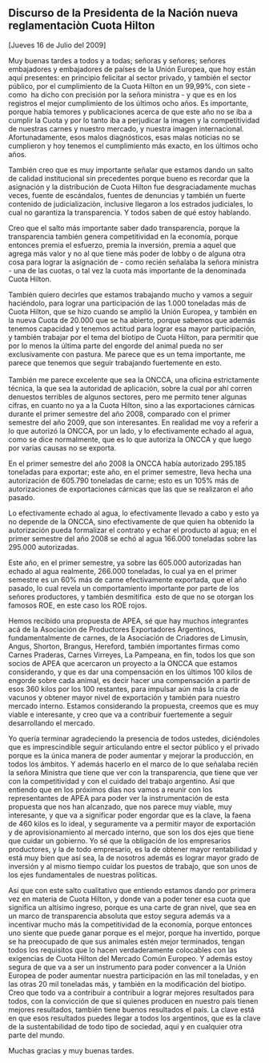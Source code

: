 Discurso de la Presidenta de la Nación nueva reglamentaciòn Cuota Hilton
------------------------------------------------------------------------

[Jueves 16 de Julio del 2009]

Muy buenas tardes a todos y a todas; señoras y señores; señores
embajadores y embajadores de países de la Unión Europea, que hoy están
aquí presentes: en principio felicitar al sector privado, y también el
sector público, por el cumplimiento de la Cuota Hilton en un 99,99%, con
siete -  como  ha dicho con precisión por la señora ministra - y que es
en los registros el mejor cumplimiento de los últimos ocho años. Es
importante, porque había temores y publicaciones acerca de que este año
no se iba a cumplir la Cuota y por lo tanto iba a perjudicar la imagen y
la competitividad de nuestras carnes y nuestro mercado, y nuestra imagen
internacional. Afortunadamente, esos malos diagnósticos, esas malas
noticias no se cumplieron y hoy tenemos el cumplimiento más exacto, en
los últimos ocho años.

También creo que es muy importante señalar que estamos dando un salto de
calidad institucional sin precedentes porque bueno es recordar que la
asignación y la distribución de Cuota Hilton fue desgraciadamente muchas
veces, fuente de escándalos, fuentes de denuncias y también un fuerte
contenido de judicializaciòn, inclusive llegaron a los estrados
judiciales, lo cual no garantiza la transparencia. Y todos saben de qué
estoy hablando.

Creo que el salto más importante saber dado transparencia, porque la
transparencia también genera competitividad en la economía, porque
entonces premia el esfuerzo, premia la inversión, premia a aquel que
agrega más valor y no al que tiene más poder de lobby o de alguna otra
cosa para lograr la asignación de - como recién señalaba la señora
ministra - una de las cuotas, o tal vez la cuota más importante de la
denominada Cuota Hilton.

También quiero decirles que estamos trabajando mucho y vamos a seguir
haciéndolo, para lograr una participación de las 1.000 toneladas más de
Cuota Hilton, que se hizo cuando se amplió la Unión Europea, y también
en la nueva Cuota de 20.000 que se ha abierto, porque sabemos que además
tenemos capacidad y tenemos actitud para lograr esa mayor participación,
y también trabajar por el tema del biotipo de Cuota Hilton, para
permitir que por lo menos la última parte del engorde del animal pueda
no ser exclusivamente con pastura. Me parece que es un tema importante,
me parece que tenemos que seguir trabajando fuertemente en esto.\
\
También me parece excelente que sea la ONCCA, una oficina estrictamente
técnica, la que sea la autoridad de aplicación, sobre la cual por ahí
corren denuestos terribles de algunos sectores, pero me permito tener
algunas cifras, en cuanto no ya a la Cuota Hilton, sino a las
exportaciones cárnicas durante el primer semestre del año 2008,
comparado con el primer semestre del año 2009, que son interesantes. En
realidad me voy a referir a lo que autorizó la ONCCA, por un lado, y lo
efectivamente echado al agua, como se dice normalmente, que es lo que
autoriza la ONCCA y que luego por varias causas no se exporta.

En el primer semestre del año 2008 la ONCCA había autorizado 295.185
toneladas para exportar; este año, en el primer semestre, lleva hecha
una autorización de 605.790 toneladas de carne; esto es un 105% más de
autorizaciones de exportaciones cárnicas que las que se realizaron el
año pasado.

Lo efectivamente echado al agua, lo efectivamente llevado a cabo y esto
ya no depende de la ONCCA, sino efectivamente de que quien ha obtenido
la autorización pueda formalizar el contrato y echar el producto al
agua; en el primer semestre del año 2008 se echó al agua 166.000
toneladas sobre las 295.000 autorizadas.

Este año, en el primer semestre, ya sobre las 605.000 autorizadas han
echado al agua realmente, 266.000 toneladas, lo cual ya en el primer
semestre es un 60% más de carne efectivamente exportada, que el año
pasado, lo cual revela un comportamiento importante por parte de los
señores productores, y también desmitifica  esto de que no se otorgan
los famosos ROE, en este caso los ROE rojos.

Hemos recibido una propuesta de APEA, sé que hay muchos integrantes acá
de la Asociación de Productores Exportadores Argentinos,
fundamentalmente de carnes, de la Asociación de Criadores de Limusín,
Angus, Shorton, Brangus, Hereford, también importantes firmas como
Carnes Praderas, Carnes Virreyes, La Pampeana, en fin, todos los que son
socios de APEA que acercaron un proyecto a la ONCCA que estamos
considerando, y que es dar una compensación en los últimos 100 kilos de
engorde sobre cada animal, es decir hacer una compensación a partir de
esos 360 kilos por los 100 restantes, para impulsar aún más la cría de
vacunos y obtener mayor nivel de exportación y también para nuestro
mercado interno. Estamos considerando la propuesta, creemos que es muy
viable e interesante, y creo que va a contribuir fuertemente a seguir
desarrollando el mercado.

Yo quería terminar agradeciendo la presencia de todos ustedes,
diciéndoles que es imprescindible seguir articulando entre el sector
público y el privado porque es la única manera de poder aumentar y
mejorar la producción, en todos los ámbitos. Y además hacerlo en el
marco de lo que señalaba recién la señora Ministra que tiene que ver con
la transparencia, que tiene que ver con la competitividad y con el
cuidado del trabajo argentino. Así que entiendo que en los próximos días
nos vamos a reunir con los representantes de APEA para poder ver la
instrumentación de esta propuesta que nos han alcanzado, que nos parece
muy viable, muy interesante, y que va a significar poder engordar que es
la clave, la faena de 460 kilos es lo ideal, y seguramente va a permitir
mayor de exportación y de aprovisionamiento al mercado interno, que son
los dos ejes que tiene que cuidar un gobierno. Yo sé que la obligación
de los empresarios productores, y la de todo empresario, es la de
obtener mayor rentabilidad y está muy bien que así sea, la de nosotros
además es lograr mayor grado de inversión y al mismo tiempo cuidar los
puestos de trabajo, que son unos de los ejes fundamentales de nuestras
políticas.    

Así que con este salto cualitativo que entiendo estamos dando por
primera vez en materia de Cuota Hilton, y donde van a poder tener esa
cuota que significa un altísimo ingreso, porque es una carte de gran
nivel, que sea en un marco de transparencia absoluta que estoy segura
además va a incentivar mucho más la competitividad de la economía,
porque entonces uno siente que puede ganar porque es el mejor, porque ha
invertido, porque se ha preocupado de que sus animales estén mejor
terminados, tengan todos los requisitos que lo hacen verdaderamente
colocables con las exigencias de Cuota Hilton del Mercado Común Europeo.
Y además estoy segura de que va a ser un instrumento para poder
convencer a la Unión Europea de poder aumentar nuestra participación en
las mil toneladas, y en las otras 20 mil toneladas más, y también en la
modificación del biotipo. Creo que todo va a contribuir a contribuir a
lograr mejores resultados para todos, con la convicción de que si
quienes producen en nuestro país tienen mejores resultados, también
tiene buenos resultados el país. La clave está en que esos resultados
puedes llegar a todos los argentinos, que es la clave de la
sustentabilidad de todo tipo de sociedad, aquí y en cualquier otra parte
del mundo.    

Muchas gracias y muy buenas tardes. 


